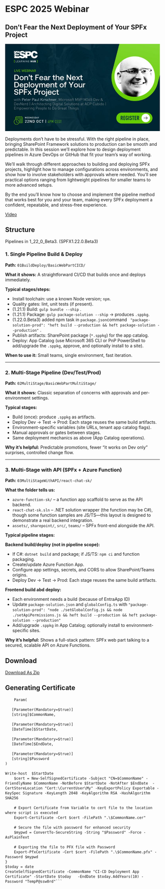 # ESPC 2025 Webinar 

## Don’t Fear the Next Deployment of Your SPFx Project

![ESPC Image Webinar](./espcimage.png)


Deployments don’t have to be stressful. With the right pipeline in place, bringing SharePoint Framework solutions to production can be smooth and predictable. In this session we’ll explore how to design deployment pipelines in Azure DevOps or GitHub that fit your team’s way of working.

We’ll walk through different approaches to building and deploying SPFx projects, highlight how to manage configurations across environments, and show how to involve stakeholders with approvals where needed. You’ll see practical options ranging from lightweight pipelines for smaller teams to more advanced setups.

By the end you’ll know how to choose and implement the pipeline method that works best for you and your team, making every SPFx deployment a confident, repeatable, and stress-free experience.

[Video](https://www.sharepointeurope.com/webinars/dont-fear-the-next-deployment-of-your-spfx-project/)

## Structure

Pipelines in 1_22_0_Beta3.  (SPFX1.22.0.Beta3)

### 1. Single Pipeline Build & Deploy

**Path:** `01BuildDeploy/BasicWebPartCICD/`

**What it shows:**
A straightforward CI/CD that builds once and deploys immediately.

**Typical stages/steps:**

- Install toolchain: use a known Node version; `npm`.
- Quality gates: lint, unit tests (if present).
- (1.21.1) Build: `gulp bundle --ship` .
- (1.21.1) Package: `gulp package-solution --ship` → produces `.sppkg`.
- (1.22.0.Beta3) added npm task in `package.json`command ` "package-solution-prod": "heft build --production && heft package-solution --production"` .
- Publish artifacts: SharePoint package (`*.sppkg`) for the app catalog.
- Deploy: App Catalog (use Microsoft 365 CLI or PnP PowerShell to add/upgrade the `.sppkg`, approve, and optionally install to a site).

**When to use it:**
Small teams, single environment, fast iteration.

---

### 2. Multi-Stage Pipeline (Dev/Test/Prod)

**Path:** `02MultiStage/BasicWebPartMultiStage/`

**What it shows:**
Classic separation of concerns with approvals and per-environment settings.

**Typical stages:**

- Build (once): produce `.sppkg`  as artifacts.
- Deploy Dev → Test → Prod: Each stage reuses the same build artifacts.
- Environment-specific variables (site URLs,  tenant app catalog flags).
- Manual approvals or gates between stages.
- Same deployment mechanics as above (App Catalog operations).

**Why it’s helpful:**
Predictable promotions, fewer “it works on Dev only” surprises, controlled change flow.

---

### 3. Multi-Stage with API (SPFx + Azure Function)

**Path:** `03MultiStageWithAPI/react-chat-sk/`

**What the folder tells us:**

- `azure-function-sk/` – a function app scaffold to serve as the API backend.
- `react-chat-sk.sln` – .NET solution wrapper (the function may be C#), though some function samples are JS/TS—this layout is designed to demonstrate a real backend integration.
- `assets/`, `sharepoint/`, `src/`, `teams/` – SPFx front-end alongside the API.

**Typical pipeline stages:**

**Backend build/deploy (not in pipeline scope):**

- If C#: `dotnet build` and package; if JS/TS: `npm ci` and function packaging.
- Create/update Azure Function App.
- Configure app settings, secrets, and CORS to allow SharePoint/Teams origins.
- Deploy Dev → Test → Prod: Each stage reuses the same build artifacts.

**Frontend build abd deploy:**

- Each environment needs a build (because of EntraApp ID)
- Update `package-solution.json` and `globalConfig.ts` with  `"package-solution-prod": "node ./setGlobalConfig.js && node ./setApiPermissions.js && heft build --production && heft package-solution --production"`
- Add/upgrade `.sppkg` in App Catalog; optionally install to environment-specific sites.

**Why it’s helpful:**
Shows a full-stack pattern: SPFx web part talking to a secured, scalable API on Azure Functions.


## Download

[Download As Zip](https://download-directory.github.io?url=https://github.com/petkir/session-samples/tree/main/ESPC2025_Webinar&filename=ESPC2025_Webinar_petkir)


## Generating Certificate

```function CreateSelfSignedCertificate{
    Param(

   [Parameter(Mandatory=$true)]
   [string]$CommonName,

   [Parameter(Mandatory=$true)]
   [DateTime]$StartDate,

   [Parameter(Mandatory=$true)]
   [DateTime]$EndDate,

   [Parameter(Mandatory=$true)]
   [string]$Password
)

Write-host  $StartDate
    $cert = New-SelfSignedCertificate -Subject "CN=$CommonName" -FriendlyName $CommonName -NotBefore $StartDate -NotAfter $EndDate  -CertStoreLocation "Cert:\CurrentUser\My" -KeyExportPolicy Exportable -KeySpec Signature -KeyLength 2048 -KeyAlgorithm RSA -HashAlgorithm SHA256

    # Export Certificate from Variable to cert file to the location where script is executed
    Export-Certificate -Cert $cert -FilePath ".\$CommonName.cer"

    # Secure the file with password for enhanced security
    $mypwd = ConvertTo-SecureString -String "$Password" -Force -AsPlainText

    # Exporting the file to PFX file with Password
    Export-PfxCertificate -Cert $cert -FilePath ".\$CommonName.pfx" -Password $mypwd
}
$today = date
CreateSelfSignedCertificate -CommonName "CI-CD Deployment App Certificate" -StartDate $today   -EndDate $today.AddYears(10) -Password "TempP@ssw0rd"```

